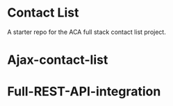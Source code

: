 # Contact List

A starter repo for the ACA full stack contact list project.
# Ajax-contact-list
# Full-REST-API-integration
